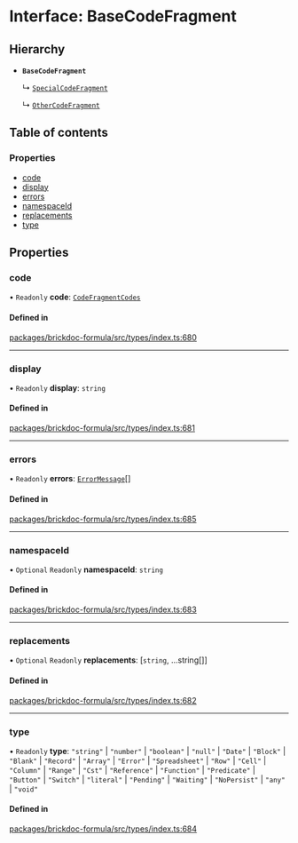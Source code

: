 # Interface: BaseCodeFragment

## Hierarchy

- **`BaseCodeFragment`**

  ↳ [`SpecialCodeFragment`](SpecialCodeFragment.md)

  ↳ [`OtherCodeFragment`](OtherCodeFragment.md)

## Table of contents

### Properties

- [code](BaseCodeFragment.md#code)
- [display](BaseCodeFragment.md#display)
- [errors](BaseCodeFragment.md#errors)
- [namespaceId](BaseCodeFragment.md#namespaceid)
- [replacements](BaseCodeFragment.md#replacements)
- [type](BaseCodeFragment.md#type)

## Properties

### <a id="code" name="code"></a> code

• `Readonly` **code**: [`CodeFragmentCodes`](../README.md#codefragmentcodes)

#### Defined in

[packages/brickdoc-formula/src/types/index.ts:680](https://github.com/brickdoc/brickdoc/blob/main/packages/brickdoc-formula/src/types/index.ts#L680)

___

### <a id="display" name="display"></a> display

• `Readonly` **display**: `string`

#### Defined in

[packages/brickdoc-formula/src/types/index.ts:681](https://github.com/brickdoc/brickdoc/blob/main/packages/brickdoc-formula/src/types/index.ts#L681)

___

### <a id="errors" name="errors"></a> errors

• `Readonly` **errors**: [`ErrorMessage`](ErrorMessage.md)[]

#### Defined in

[packages/brickdoc-formula/src/types/index.ts:685](https://github.com/brickdoc/brickdoc/blob/main/packages/brickdoc-formula/src/types/index.ts#L685)

___

### <a id="namespaceid" name="namespaceid"></a> namespaceId

• `Optional` `Readonly` **namespaceId**: `string`

#### Defined in

[packages/brickdoc-formula/src/types/index.ts:683](https://github.com/brickdoc/brickdoc/blob/main/packages/brickdoc-formula/src/types/index.ts#L683)

___

### <a id="replacements" name="replacements"></a> replacements

• `Optional` `Readonly` **replacements**: [`string`, ...string[]]

#### Defined in

[packages/brickdoc-formula/src/types/index.ts:682](https://github.com/brickdoc/brickdoc/blob/main/packages/brickdoc-formula/src/types/index.ts#L682)

___

### <a id="type" name="type"></a> type

• `Readonly` **type**: ``"string"`` \| ``"number"`` \| ``"boolean"`` \| ``"null"`` \| ``"Date"`` \| ``"Block"`` \| ``"Blank"`` \| ``"Record"`` \| ``"Array"`` \| ``"Error"`` \| ``"Spreadsheet"`` \| ``"Row"`` \| ``"Cell"`` \| ``"Column"`` \| ``"Range"`` \| ``"Cst"`` \| ``"Reference"`` \| ``"Function"`` \| ``"Predicate"`` \| ``"Button"`` \| ``"Switch"`` \| ``"literal"`` \| ``"Pending"`` \| ``"Waiting"`` \| ``"NoPersist"`` \| ``"any"`` \| ``"void"``

#### Defined in

[packages/brickdoc-formula/src/types/index.ts:684](https://github.com/brickdoc/brickdoc/blob/main/packages/brickdoc-formula/src/types/index.ts#L684)
